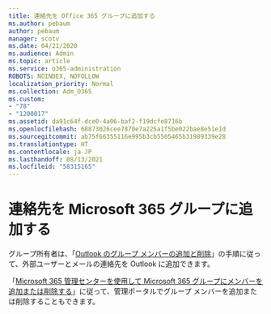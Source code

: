 ```yaml
---
title: 連絡先を Office 365 グループに追加する
ms.author: pebaum
author: pebaum
manager: scotv
ms.date: 04/21/2020
ms.audience: Admin
ms.topic: article
ms.service: o365-administration
ROBOTS: NOINDEX, NOFOLLOW
localization_priority: Normal
ms.collection: Adm_O365
ms.custom:
- "78"
- "1200017"
ms.assetid: da91c64f-dce0-4a06-baf2-f19dcfe8716b
ms.openlocfilehash: 68873026cee7870e7a225a1f5be022bae8e51e1d
ms.sourcegitcommit: ab75f66355116e995b3cb5505465b31989339e28
ms.translationtype: HT
ms.contentlocale: ja-JP
ms.lasthandoff: 08/13/2021
ms.locfileid: "58315165"
---
```

# <a name="add-contacts-to-a-microsoft-365-group"></a>連絡先を Microsoft 365 グループに追加する

グループ所有者は、「[Outlook のグループ メンバーの追加と削除](https://support.office.com/article/3b650f4a-5c9b-4f94-a1bb-0cca4b1091de?wt.mc_id=add_contacts_group.aspx)」の手順に従って、外部ユーザーとメールの連絡先を Outlook に追加できます。
  
「[Microsoft 365 管理センターを使用して Microsoft 365 グループにメンバーを追加または削除する](https://docs.microsoft.com/microsoft-365/admin/create-groups/add-or-remove-members-from-groups)」に従って、管理ポータルでグループ メンバーを追加または削除することもできます。
